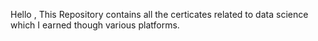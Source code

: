 Hello ,
This Repository contains all the certicates related to data science which I earned though various platforms. 
